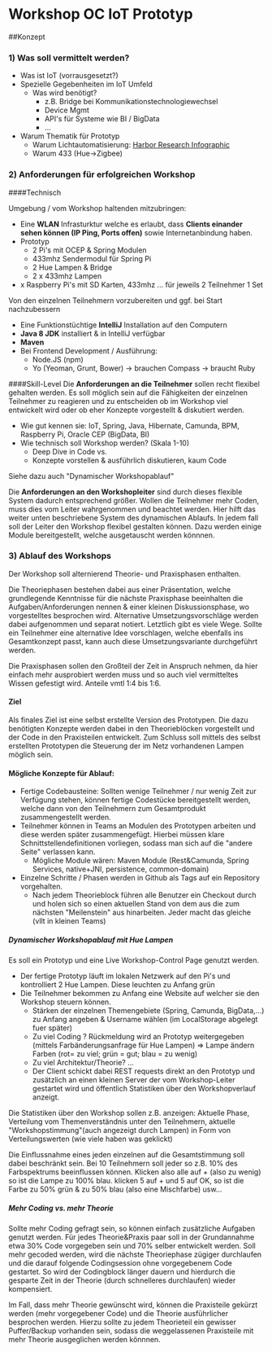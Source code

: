 # Workshop OC IoT Prototyp

##Konzept

### 1) Was soll vermittelt werden?

- Was ist IoT (vorrausgesetzt?)
- Spezielle Gegebenheiten im IoT Umfeld
	- Was wird benötigt?
		- z.B. Bridge bei Kommunikationstechnologiewechsel
		- Device Mgmt
		- API's für Systeme wie BI / BigData
		- ...
- Warum Thematik für Prototyp 
	- Warum Lichtautomatisierung: [Harbor Research Infographic](http://harborresearch.com/tag/infographic/)
	- Warum 433 (Hue->Zigbee)

	
### 2) Anforderungen für erfolgreichen Workshop

####Technisch

Umgebung / vom Workshop haltenden mitzubringen:

- Eine **WLAN** Infrasturktur welche es erlaubt, dass **Clients einander sehen können (IP Ping, Ports offen)** sowie Internetanbindung haben.
- Prototyp
	- 2 Pi's mit OCEP & Spring Modulen
	- 433mhz Sendermodul für Spring Pi
	- 2 Hue Lampen & Bridge
	- 2 x 433mhz Lampen
- x Raspberry Pi's mit SD Karten, 433mhz ... für jeweils 2 Teilnehmer 1 Set 
	

Von den einzelnen Teilnehmern vorzubereiten und ggf. bei Start nachzubessern

- Eine Funktionstüchtige **IntelliJ** Installation auf den Computern
- **Java 8 JDK** installiert & in IntelliJ verfügbar
- **Maven**
- Bei Frontend Development / Ausführung: 
	- Node.JS (npm)
	- Yo (Yeoman, Grunt, Bower) -> brauchen Compass -> braucht Ruby

####Skill-Level
Die **Anforderungen an die Teilnehmer** sollen recht flexibel gehalten werden. Es soll möglich sein auf die Fähigkeiten der einzelnen Teilnehmer zu reagieren und zu entscheiden ob im Workshop viel entwickelt wird oder ob eher Konzepte vorgestellt & diskutiert werden.

- Wie gut kennen sie: IoT, Spring, Java, Hibernate, Camunda, BPM, Raspberry Pi, Oracle CEP (BigData, BI)
- Wie technisch soll Workshop werden? (Skala 1-10)
	- Deep Dive in Code vs.
	- Konzepte vorstellen & ausführlich diskutieren, kaum Code


Siehe dazu auch "Dynamischer Workshopablauf"	

Die **Anforderungen an den Workshopleiter** sind durch dieses flexible System dadurch entsprechend größer. Wollen die Teilnehmer mehr Coden, muss dies vom Leiter wahrgenommen und beachtet werden. Hier hilft das weiter unten beschriebene System des dynamischen Ablaufs. In jedem fall soll der Leiter den Workshop flexibel gestalten können. Dazu werden einige Module bereitgestellt, welche ausgetauscht werden könnnen.
	
### 3) Ablauf des Workshops

Der Workshop soll alternierend Theorie- und Praxisphasen enthalten. 

Die Theoriephasen bestehen dabei aus einer Präsentation, welche grundlegende Kenntnisse für die nächste Praxisphase beeinhalten  die Aufgaben/Anforderungen nennen & einer kleinen Diskussionsphase, wo vorgestelltes besprochen wird. Alternative Umsetzungsvorschläge werden dabei aufgenommen und separat notiert. Letztlich gibt es viele Wege. Sollte ein Teilnehmer eine alternative Idee vorschlagen, welche ebenfalls ins Gesamtkonzept passt, kann auch diese Umsetzungsvariante durchgeführt werden. 

Die Praxisphasen sollen den Großteil der Zeit in Anspruch nehmen, da hier einfach mehr ausprobiert werden muss und so auch viel vermitteltes Wissen gefestigt wird. Anteile vmtl 1:4 bis 1:6.

#### Ziel
Als finales Ziel ist eine selbst erstellte Version des Prototypen. Die dazu benötigten Konzepte werden dabei in den Theorieblöcken vorgestellt und der Code in den Praxisteilen entwickelt. Zum Schluss soll mittels des selbst erstellten Prototypen die Steuerung der im Netz vorhandenen Lampen möglich sein. 

#### Mögliche Konzepte für Ablauf:

- Fertige Codebausteine: Sollten wenige Teilnehmer / nur wenig Zeit zur Verfügung stehen, können fertige Codestücke bereitgestellt werden, welche dann von den Teilnehmern zum Gesamtprodukt zusammengestellt werden.
- Teilnehmer können in Teams an Modulen des Prototypen arbeiten und diese werden später zusammengefügt. Hierbei müssen klare Schnittstellendefinitionen vorliegen, sodass man sich auf die "andere Seite" verlassen kann.
	- Mögliche Module wären: Maven Module (Rest&Camunda, Spring Services, native+JNI, persistence, common-domain)
- Einzelne Schritte / Phasen werden in Github als Tags auf ein Repository vorgehalten. 
	- Nach jedem Theorieblock führen alle Benutzer ein Checkout durch und holen sich so einen aktuellen Stand von dem aus die zum nächsten "Meilenstein" aus hinarbeiten. Jeder macht das gleiche (vllt in kleinen Teams)

##### Dynamischer Workshopablauf mit Hue Lampen
Es soll ein Prototyp und eine Live Workshop-Control Page genutzt werden. 

- Der fertige Prototyp läuft im lokalen Netzwerk auf den Pi's und kontrolliert 2 Hue Lampen. Diese leuchten zu Anfang grün
- Die Teilnehmer bekommen zu Anfang eine Website auf welcher sie den Workshop steuern können. 
	- Stärken der einzelnen Themengebiete (Spring, Camunda, BigData,...) zu Anfang angeben & Username wählen (im LocalStorage abgelegt fuer später)
	- Zu viel Coding ? Rückmeldung wird an Prototyp weitergegeben (mittels Farbänderungsanfrage für Hue Lampen) => Lampe ändern Farben (rot= zu viel; grün = gut; blau = zu wenig)
	- Zu viel Architektur/Theorie? ...
	- Der Client schickt dabei REST requests direkt an den Prototyp und zusätzlich an einen kleinen Server der vom Workshop-Leiter gestartet wird und öffentlich Statistiken über den Workshopverlauf anzeigt.
	
Die Statistiken über den Workshop sollen z.B. anzeigen: Aktuelle Phase, Verteilung vom Themenverständnis unter den Teilnehmern, aktuelle "Workshopstimmung"(auch angezeigt durch Lampen) in Form von Verteilungswerten (wie viele haben was geklickt)

Die Einflussnahme eines jeden einzelnen auf die Gesamtstimmung soll dabei beschränkt sein. Bei 10 Teilnehmern soll jeder so z.B. 10% des Farbspektrums beeinflussen können. Klicken also alle auf + (also zu wenig) so ist die Lampe zu 100% blau. klicken 5 auf + und 5 auf OK, so ist die Farbe zu 50% grün & zu 50% blau (also eine Mischfarbe) usw...

##### Mehr Coding vs. mehr Theorie
Sollte mehr Coding gefragt sein, so können einfach zusätzliche Aufgaben genutzt werden. Für jedes Theorie&Praxis paar soll in der Grundannahme etwa 30% Code vorgegeben sein und 70% selber entwickelt werden. Soll mehr gecoded werden, wird die nächste Theoriephase zügiger durchlaufen und die darauf folgende Codingsession ohne vorgegebenem Code gestartet. So wird der Codingblock länger dauern und hierdurch die gesparte Zeit in der Theorie (durch schnelleres durchlaufen) wieder kompensiert.

Im Fall, dass mehr Theorie gewünscht wird, können die Praxisteile gekürzt werden (mehr vorgegebener Code) und die Theorie ausführlicher besprochen werden. Hierzu sollte zu jedem Theorieteil ein gewisser Puffer/Backup vorhanden sein, sodass die weggelassenen Praxisteile mit mehr Theorie ausgeglichen werden könnnen.



	
	
	
	
	
	
	
	
	
	